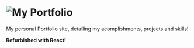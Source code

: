 # ![My Portfolio](https://mikepreston17.github.io)
My personal Portfolio site, detailing my acomplishments, projects and skills!

**Refurbished with React!**
